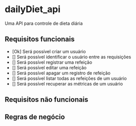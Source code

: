 # dailyDiet_api
Uma API para controle de dieta diária

## Requisitos funcionais

- [Ok] Será possível criar um usuário
- [] Será possível identificar o usuário entre as requisições
- [] Será possível registrar uma refeição
- [] Será possível editar uma refeição
- [] Será possível apagar um registro de refeição
- [] Será possível listar todas as refeições de um usuário
- [] Será possível recuperar as métricas de um usuário

## Requisitos não funcionais

## Regras de negócio
